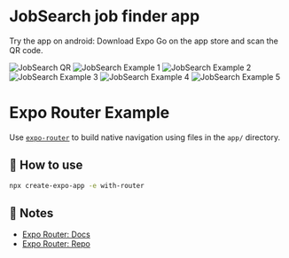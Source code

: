 # JobSearch job finder app

Try the app on android: Download Expo Go on the app store and scan the QR code.

![JobSearch QR](https://github.com/GamingSlayerNS/JobSearch/assets/63477484/6ae1aaac-84fb-4181-b4b7-ef27e4c83d9c)
![JobSearch Example 1](https://github.com/GamingSlayerNS/JobSearch/assets/63477484/daa4be63-78f6-41d7-b664-f5125ed2042c)
![JobSearch Example 2](https://github.com/GamingSlayerNS/JobSearch/assets/63477484/22f2d2b2-f8f0-4598-b5a0-2fe517228cf3)
![JobSearch Example 3](https://github.com/GamingSlayerNS/JobSearch/assets/63477484/bb90fb8b-849a-4ce9-81b4-2b6aa42401fe)
![JobSearch Example 4](https://github.com/GamingSlayerNS/JobSearch/assets/63477484/9bd11971-cff2-4107-b84f-0a89a6acae31)
![JobSearch Example 5](https://github.com/GamingSlayerNS/JobSearch/assets/63477484/8625768d-a87b-49a3-8eed-813bb46c8125)






# Expo Router Example

Use [`expo-router`](https://expo.github.io/router) to build native navigation using files in the `app/` directory.

## 🚀 How to use

```sh
npx create-expo-app -e with-router
```

## 📝 Notes

- [Expo Router: Docs](https://expo.github.io/router)
- [Expo Router: Repo](https://github.com/expo/router)
